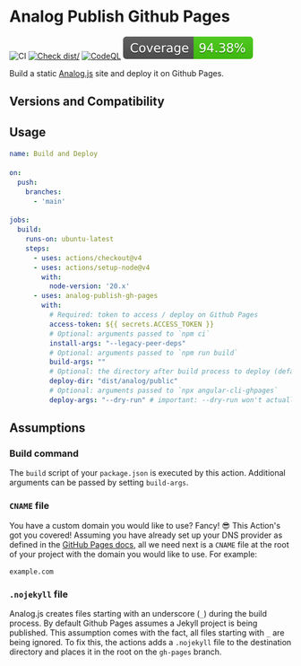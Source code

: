 # Analog Publish Github Pages

![CI](https://github.com/d-koppenhagen/analog-publish-gh-pages/actions/workflows/ci.yml/badge.svg)
[![Check dist/](https://github.com/d-koppenhagen/analog-publish-gh-pages/actions/workflows/check-dist.yml/badge.svg)](https://github.com/d-koppenhagen/analog-publish-gh-pages/actions/workflows/check-dist.yml)
[![CodeQL](https://github.com/d-koppenhagen/analog-publish-gh-pages/actions/workflows/codeql-analysis.yml/badge.svg)](https://github.com/d-koppenhagen/analog-publish-gh-pages/actions/workflows/codeql-analysis.yml)
[![Coverage](./badges/coverage.svg)](./badges/coverage.svg)

Build a static [Analog.js](https://analogjs.org/) site and deploy it on Github Pages.

## Versions and Compatibility

## Usage

```yaml
name: Build and Deploy

on:
  push:
    branches:
      - 'main'

jobs:
  build:
    runs-on: ubuntu-latest
    steps:
      - uses: actions/checkout@v4
      - uses: actions/setup-node@v4
        with:
          node-version: '20.x'
      - uses: analog-publish-gh-pages
        with:
          # Required: token to access / deploy on Github Pages
          access-token: ${{ secrets.ACCESS_TOKEN }}
          # Optional: arguments passed to `npm ci`
          install-args: "--legacy-peer-deps"
          # Optional: arguments passed to `npm run build`
          build-args: ""
          # Optional: the directory after build process to deploy (defaults to `dist/analog/public`)
          deploy-dir: "dist/analog/public"
          # Optional: arguments passed to `npx angular-cli-ghpages`
          deploy-args: "--dry-run" # important: --dry-run won't actually deploy the site!
```

## Assumptions

### Build command

The `build` script of your `package.json` is executed by this action.
Additional arguments can be passed by setting `build-args`.

### `CNAME` file

You have a custom domain you would like to use? Fancy! 😎 This Action's got you
covered! Assuming you have already set up your DNS provider as defined in the
[GitHub Pages docs][github-pages-domain-docs], all we need next is a `CNAME`
file at the root of your project with the domain you would like to use. For
example:

```CNAME
example.com
```

### `.nojekyll` file

Analog.js creates files starting with an underscore (`_`) during the build process.
By default Github Pages assumes a Jekyll project is being published.
This assumption comes with the fact, all files starting with `_` are being ignored.
To fix this, the actions adds a `.nojekyll` file to the destination directory and places it in the root on the `gh-pages` branch.

[analog-build-docs]: https://analogjs.org/docs/getting-started#building-the-application
[github-access-token]: https://help.github.com/articles/creating-a-personal-access-token-for-the-command-line
[github-action-input]: https://help.github.com/en/actions/automating-your-workflow-with-github-actions/creating-and-using-encrypted-secrets#using-encrypted-secrets-in-a-workflow
[github-pages-domain-docs]: https://help.github.com/en/articles/using-a-custom-domain-with-github-pages
[github-repo-secret]: https://help.github.com/en/actions/automating-your-workflow-with-github-actions/creating-and-using-encrypted-secrets#creating-encrypted-secrets
